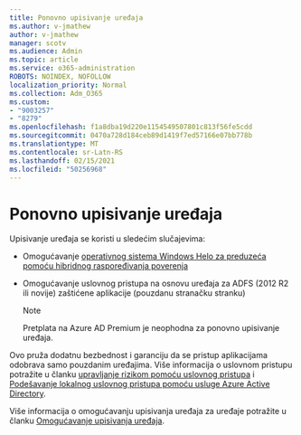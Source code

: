 ```yaml
---
title: Ponovno upisivanje uređaja
ms.author: v-jmathew
author: v-jmathew
manager: scotv
ms.audience: Admin
ms.topic: article
ms.service: o365-administration
ROBOTS: NOINDEX, NOFOLLOW
localization_priority: Normal
ms.collection: Adm_O365
ms.custom:
- "9003257"
- "8279"
ms.openlocfilehash: f1a8dba19d220e1154549507801c813f56fe5cdd
ms.sourcegitcommit: 0470a728d184ceb89d1419f7ed57166e07bb778b
ms.translationtype: MT
ms.contentlocale: sr-Latn-RS
ms.lasthandoff: 02/15/2021
ms.locfileid: "50256968"
---
```

# <a name="device-writeback"></a>Ponovno upisivanje uređaja

Upisivanje uređaja se koristi u sledećim slučajevima:

- Omogućavanje [operativnog sistema Windows Helo za preduzeća pomoću hibridnog raspoređivanja poverenja](https://docs.microsoft.com/windows/security/identity-protection/hello-for-business/hello-hybrid-cert-trust-prereqs#device-registration)
- Omogućavanje uslovnog pristupa na osnovu uređaja za ADFS (2012 R2 ili novije) zaštićene aplikacije (pouzdanu stranačku stranku)

    > [!NOTE]
    > Pretplata na Azure AD Premium je neophodna za ponovno upisivanje uređaja.

Ovo pruža dodatnu bezbednost i garanciju da se pristup aplikacijama odobrava samo pouzdanim uređajima. Više informacija o uslovnom pristupu potražite u članku [upravljanje rizikom pomoću uslovnog pristupa](https://docs.microsoft.com/azure/active-directory/conditional-access/overview) i [Podešavanje lokalnog uslovnog pristupa pomoću usluge Azure Active Directory](https://docs.microsoft.com/azure/active-directory/devices/overview).

Više informacija o omogućavanju upisivanja uređaja za uređaje potražite u članku [Omogućavanje upisivanja uređaja](https://docs.microsoft.com/azure/active-directory/hybrid/how-to-connect-device-writeback).
